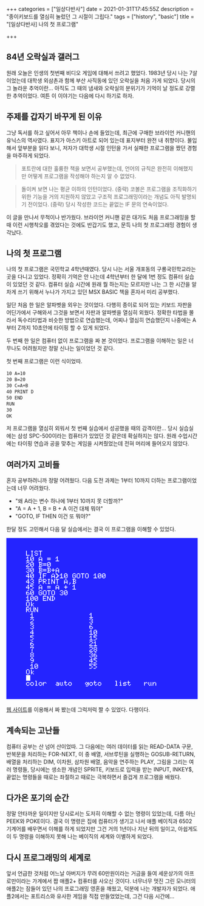 +++
categories = ["일상다반사"]
date = 2021-01-31T17:45:55Z
description = "종이키보드를 열심히 눌렀던 그 시절이 그립다."
tags = ["history", "basic"]
title = "[일상다반사] 나의 첫 프로그램"

+++
## 84년 오락실과 갤러그

  원래 오늘은 인생의 첫번째 비디오 게임에 대해서 쓰려고 했었다. 1983년 당시 나는 7살이었는데 대학생 외삼촌과 함께 부산 사직동에 있던 오락실을 처음 가게 되었다. 당시의 그 놀라운 추억이란... 아직도 그 때의 냄새와 오락실의 분위기가 기억이 날 정도로 강렬한 추억이었다. 여튼 이 이야기는 다음에 다시 하기로 하자.

## 주제를 갑자기 바꾸게 된 이유

그냥 독서를 하고 싶어서 아무 책이나 손에 들었는데, 최근에 구매한 브라이언 커니핸의 유닉스의 역사였다. 표지가 아스키 아트로 되어 있는데 표지부터 완전 내 취향이다. 몰입해서 앞부분을 읽다 보니, 저자가 대학생 시절 인턴을 가서 실패한 프로그램을 짰던 경험을 마주하게 되었다.

> 포트란에 대한 훌륭한 책을 보면서 공부했는데, 언어의 규칙은 완전히 이해했지만 어떻게 프로그램을 작성해야 하는지 알 수 없었다.

> 돌이켜 보면 나는 평균 이하의 인턴이었다. (중략) 코볼은 프로그램을 조직화하기 위한 기능을 거의 지원하지 않았고 구조적 프로그래밍이라는 개념도 아직 발명되기 전이었다. (중략) 당시 작성한 코드는 끝없는 IF 문의 연속이었다.

이 글을 만나서 무척이나 반가웠다. 브라이언 커니핸 같은 대가도 처음 프로그래밍을 할 때 이런 시행착오를 겪었다는 것에도 반갑기도 했고, 문득 나의 첫 프로그래밍 경험이 생각났다.

## 나의 첫 프로그램

나의 첫 프로그램은 국민학교 4학년때였다. 당시 나는 서울 개포동의 구룡국민학교라는 곳을 다니고 있었다. 정확히 기억은 안 나는데 4학년부터 한 달에 1번 정도 컴퓨터 실습이 있었던 것 같다. 컴퓨터 실습 시간에 원래 뭘 하는지는 모르지만 나는 그 한 시간을 알차게 쓰기 위해서 누나가 가지고 있던 MSX BASIC 책을 혼자서 미리 공부했다.

일단 처음 한 일은 알파벳을 외우는 것이었다. 다행히 종이로 되어 있는 키보드 자판을 어딘가에서 구해와서 그것을 보면서 자판과 알파벳을 열심히 외웠다. 정확한 타법을 몰라서 독수리타법과 비슷한 방법으로 연습했는데, 어찌나 열심히 연습했던지 나중에는 A부터 Z까지 10초안에 타이핑 할 수 있게 되었다.

두 번째 한 일은 컴퓨터 없이 프로그램을 짜 본 것이었다. 프로그램을 이해하는 일은 너무나도 어려웠지만 정말 신나는 일이었던 것 같다. 

첫 번째 프로그램은 이런 식이었따.

```
10 A=10
20 B=20
30 C=A+B
40 PRINT D
50 END
RUN
30
OK
```
 저 프로그램을 열심히 외워서 첫 번째 실습에서 성공했을 때의 감격이란... 당시 실습실에는 삼성 SPC-500이라는 컴퓨터가 있었던 것 같은데 확실하지는 않다. 원래 수업시간에는 타이핑 연습과 공을 맞추는 게임을 시켜줬었는데 전혀 머리에 들어오지 않았다.
 
 ## 여러가지 고비들
 
 혼자 공부하려니까 정말 어려웠다. 다음 도전 과제는 1부터 10까지 더하는 프로그램이었는데 너무 어려웠다.
 
 - "왜 A라는 변수 하나에 1부터 10까지 못 더할까?"
 - "A = A + 1, B = B + A 이건 대체 뭐야" 
 - "GOTO, IF THEN 이건 또 뭐야?"
 
 한달 정도 고민해서 다음 달 실습에서는 결국 이 프로그램을 이해할 수 있었다. 
 
 ![my msx program 1](/images/msx1.png)
 
 [웹 사이트](https://webmsx.org)를 이용해서 짜 봤는데 그럭저럭 짤 수 있었다. 다행이다.
 
 ## 계속되는 고난들
 
 컴퓨터 공부는 산 넘어 산이었따. 그 다음에는 여러 데이터를 읽는 READ-DATA 구문, 반복문을 처리하는 FOR-NEXT, 이 중 배열, 서브루틴을 실행하는 GOSUB-RETURN, 배열을 처리하는 DIM, 이차원, 삼차원 배열, 음악을 연주하는 PLAY, 그림을 그리는 여러 명령들, 당시에는 생소한 개념인 SPRITE, 키보드로 입력을 받는 INPUT, INKEY$, 끝없는 명령들을 때로는 좌절하고 때로는 극복하면서 즐겁게 프로그램을 배웠다. 
 
 ## 다가온 포기의 순간
 
 정말 안타까운 일이지만 당시로서는 도저히 이해할 수 없는 명령이 있었는데, 다름 아닌 PEEK와 POKE이다. 결국 이 명령은 집에 컴퓨터가 생기고 나서 애플 베이직과 6502 기계어를 배우면서 이해를 하게 되었지만 그건 거의 1년이나 지난 뒤의 일이고, 아쉽게도 이 두 명령을 이해하지 못해 나는 베이직의 세계와 이별하게 되었다.
 
 ## 다시 프로그래밍의 세계로
 
 앞서 언급한 것처럼 어느날 아버지가 무려 60만원이라는 거금을 들여 세운상가의 아프로만이라는 가게에서 짭 애플2+ 컴퓨터를 사오신 것이다. 너무너무 멋진 그린 모니터의 애플2는 잠들어 있던 나의 프로그래밍 영혼을 깨웠고, 덕분에 나는 개발자가 되었다. 애플2에서는 포트리스와 유사한 게임을 직접 만들었었는데, 그건 다음 시간에...
  